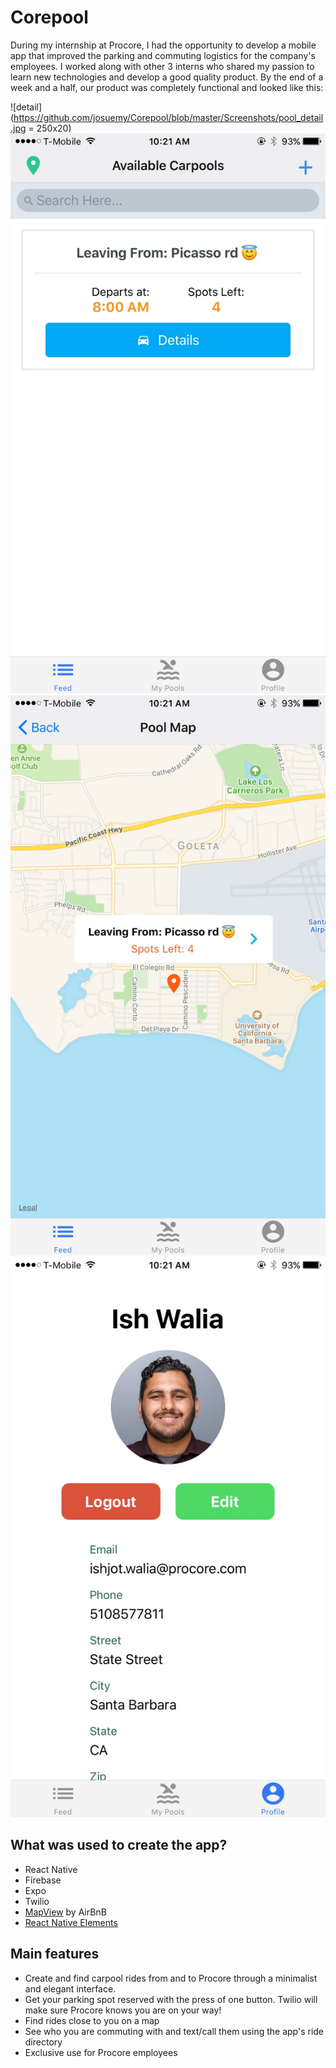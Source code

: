 # Corepool
During my internship at Procore, I had the opportunity to develop a mobile app that improved the parking and commuting logistics for the company's employees. I worked along with other 3 interns who shared my passion to learn new technologies and develop a good quality product. By the end of a week and a half, our product was completely functional and looked like this:

![detail](https://github.com/josuemy/Corepool/blob/master/Screenshots/pool_detail.jpg = 250x20)
![pool_feed](https://github.com/josuemy/Corepool/blob/master/Screenshots/pool_feed.jpg)
![pool_map](https://github.com/josuemy/Corepool/blob/master/Screenshots/pool_map.jpg)
![profile](https://github.com/josuemy/Corepool/blob/master/Screenshots/profile.jpg)


## What was used to create the app?
* React Native
* Firebase
* Expo
* Twilio
* [MapView](https://github.com/airbnb/react-native-maps) by AirBnB
* [React Native Elements](https://github.com/react-native-training/react-native-elements)

## Main features
* Create and find carpool rides from and to Procore through a minimalist and elegant interface.
* Get your parking spot reserved with the press of one button. Twilio will make sure Procore knows you are on your way!
* Find rides close to you on a map
* See who you are commuting with and text/call them using the app's ride directory
* Exclusive use for Procore employees
